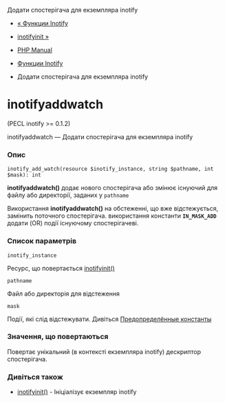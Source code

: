 Додати спостерігача для екземпляра inotify

-   [« Функции Inotify](ref.inotify.html)
    
-   [inotifyinit »](function.inotify-init.html)
    
-   [PHP Manual](index.html)
    
-   [Функции Inotify](ref.inotify.html)
    
-   Додати спостерігача для екземпляра inotify
    

# inotifyaddwatch

(PECL inotify >= 0.1.2)

inotifyaddwatch — Додати спостерігача для екземпляра inotify

### Опис

```methodsynopsis
inotify_add_watch(resource $inotify_instance, string $pathname, int $mask): int
```

**inotifyaddwatch()** додає нового спостерігача або змінює існуючий для файлу або директорії, заданих у `pathname`

Використання **inotifyaddwatch()** на обстеженні, що вже відстежується, замінить поточного спостерігача. використання константи **`IN_MASK_ADD`** додати (OR) події існуючому спостерігачеві.

### Список параметрів

`inotify_instance`

Ресурс, що повертається [inotifyinit()](function.inotify-init.html)

`pathname`

Файл або директорія для відстеження

`mask`

Події, які слід відстежувати. Дивіться [Предопределённые константы](inotify.constants.html)

### Значення, що повертаються

Повертає унікальний (в контексті екземпляра inotify) дескриптор спостерігача.

### Дивіться також

-   [inotifyinit()](function.inotify-init.html) - Ініціалізує екземпляр inotify